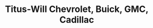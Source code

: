 ---
title: "Titus-Will Chevrolet, Buick, GMC, Cadillac"
url: /olympia/titus-will-chevrolet-buick-gmc-cadillac/
shop: Autohaus
---